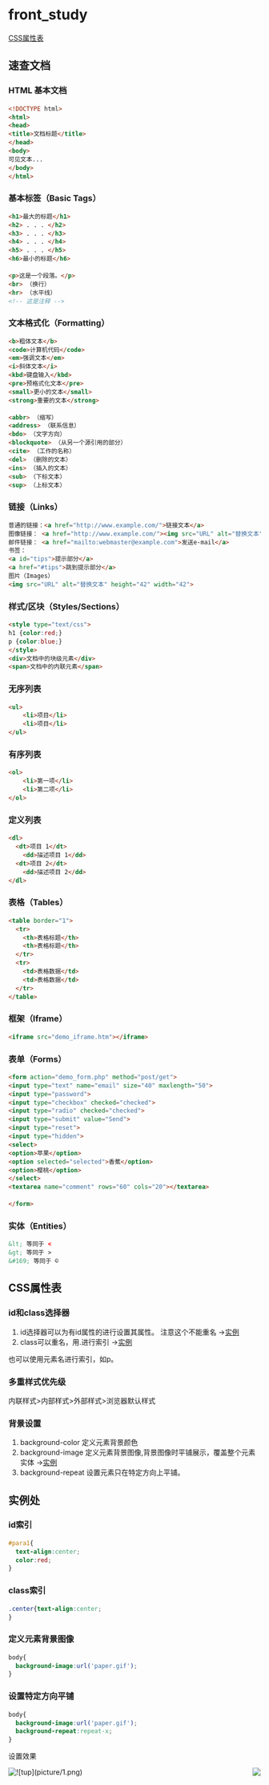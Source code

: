 # front_study

[CSS属性表](#css属性表)

## 速查文档
### HTML 基本文档
```html
<!DOCTYPE html>
<html>
<head>
<title>文档标题</title>
</head>
<body>
可见文本...
</body>
</html>
```
### 基本标签（Basic Tags）
```html
<h1>最大的标题</h1>
<h2> . . . </h2>
<h3> . . . </h3>
<h4> . . . </h4>
<h5> . . . </h5>
<h6>最小的标题</h6>

<p>这是一个段落。</p>
<br> （换行）
<hr> （水平线）
<!-- 这是注释 -->
```
### 文本格式化（Formatting）
```html
<b>粗体文本</b>
<code>计算机代码</code>
<em>强调文本</em>
<i>斜体文本</i>
<kbd>键盘输入</kbd> 
<pre>预格式化文本</pre>
<small>更小的文本</small>
<strong>重要的文本</strong>
 
<abbr> （缩写）
<address> （联系信息）
<bdo> （文字方向）
<blockquote> （从另一个源引用的部分）
<cite> （工作的名称）
<del> （删除的文本）
<ins> （插入的文本）
<sub> （下标文本）
<sup> （上标文本）
```
### 链接（Links）
```html
普通的链接：<a href="http://www.example.com/">链接文本</a>
图像链接： <a href="http://www.example.com/"><img src="URL" alt="替换文本"></a>
邮件链接： <a href="mailto:webmaster@example.com">发送e-mail</a>
书签：
<a id="tips">提示部分</a>
<a href="#tips">跳到提示部分</a>
图片（Images）
<img src="URL" alt="替换文本" height="42" width="42">
```
### 样式/区块（Styles/Sections）
```html
<style type="text/css">
h1 {color:red;}
p {color:blue;}
</style>
<div>文档中的块级元素</div>
<span>文档中的内联元素</span>
```
### 无序列表
```html
<ul>
    <li>项目</li>
    <li>项目</li>
</ul>
```
### 有序列表
```html
<ol>
    <li>第一项</li>
    <li>第二项</li>
</ol>
```
### 定义列表
```html
<dl>
  <dt>项目 1</dt>
    <dd>描述项目 1</dd>
  <dt>项目 2</dt>
    <dd>描述项目 2</dd>
</dl>
```
### 表格（Tables）
```html
<table border="1">
  <tr>
    <th>表格标题</th>
    <th>表格标题</th>
  </tr>
  <tr>
    <td>表格数据</td>
    <td>表格数据</td>
  </tr>
</table>
```
### 框架（Iframe）
```html
<iframe src="demo_iframe.htm"></iframe>
```
### 表单（Forms）
```html
<form action="demo_form.php" method="post/get">
<input type="text" name="email" size="40" maxlength="50">
<input type="password">
<input type="checkbox" checked="checked">
<input type="radio" checked="checked">
<input type="submit" value="Send">
<input type="reset">
<input type="hidden">
<select>
<option>苹果</option>
<option selected="selected">香蕉</option>
<option>樱桃</option>
</select>
<textarea name="comment" rows="60" cols="20"></textarea>
 
</form>
```
### 实体（Entities）
```html
&lt; 等同于 <
&gt; 等同于 >
&#169; 等同于 ©
```



## CSS属性表

### id和class选择器
1. id选择器可以为有id属性的进行设置其属性。
注意这个不能重名 ->[实例](#id索引)
2. class可以重名，用.进行索引 ->[实例](#class索引)

也可以使用元素名进行索引，如p。
### 多重样式优先级
内联样式>内部样式>外部样式>浏览器默认样式

### 背景设置
1. background-color 定义元素背景颜色
2. background-image 定义元素背景图像,背景图像时平铺展示，覆盖整个元素实体 ->[实例](#定义元素背景图像)
3. background-repeat 设置元素只在特定方向上平铺。




## 实例处

### id索引
```css
#para1{
  text-align:center;
  color:red;
}
```
### class索引
```css
.center{text-align:center;
}
```
### 定义元素背景图像
```css
body{
  background-image:url('paper.gif');
}
```

### 设置特定方向平铺
```css
body{
  background-image:url('paper.gif');
  background-repeat:repeat-x;
}
```
设置效果
<center class = "half">
<img src = “picture/1.png”  width = “50%” align = left><img src = “picture/2.png”  width = “50%” align = right>
</center>
![tup](picture/1.png)